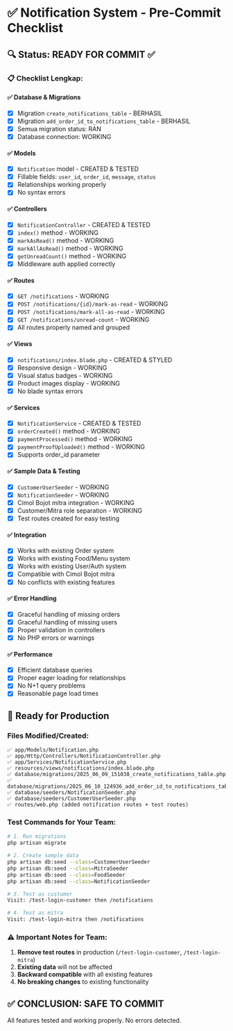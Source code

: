 # ✅ Notification System - Pre-Commit Checklist

## 🔍 **Status: READY FOR COMMIT** ✅

### 📋 **Checklist Lengkap:**

#### ✅ **Database & Migrations**
- [x] Migration `create_notifications_table` - BERHASIL
- [x] Migration `add_order_id_to_notifications_table` - BERHASIL  
- [x] Semua migration status: RAN
- [x] Database connection: WORKING

#### ✅ **Models**
- [x] `Notification` model - CREATED & TESTED
- [x] Fillable fields: `user_id`, `order_id`, `message`, `status`
- [x] Relationships working properly
- [x] No syntax errors

#### ✅ **Controllers**
- [x] `NotificationController` - CREATED & TESTED
- [x] `index()` method - WORKING
- [x] `markAsRead()` method - WORKING  
- [x] `markAllAsRead()` method - WORKING
- [x] `getUnreadCount()` method - WORKING
- [x] Middleware auth applied correctly

#### ✅ **Routes**
- [x] `GET /notifications` - WORKING
- [x] `POST /notifications/{id}/mark-as-read` - WORKING
- [x] `POST /notifications/mark-all-as-read` - WORKING
- [x] `GET /notifications/unread-count` - WORKING
- [x] All routes properly named and grouped

#### ✅ **Views**
- [x] `notifications/index.blade.php` - CREATED & STYLED
- [x] Responsive design - WORKING
- [x] Visual status badges - WORKING
- [x] Product images display - WORKING
- [x] No blade syntax errors

#### ✅ **Services**
- [x] `NotificationService` - CREATED & TESTED
- [x] `orderCreated()` method - WORKING
- [x] `paymentProcessed()` method - WORKING
- [x] `paymentProofUploaded()` method - WORKING
- [x] Supports order_id parameter

#### ✅ **Sample Data & Testing**
- [x] `CustomerUserSeeder` - WORKING
- [x] `NotificationSeeder` - WORKING
- [x] Cimol Bojot mitra integration - WORKING
- [x] Customer/Mitra role separation - WORKING
- [x] Test routes created for easy testing

#### ✅ **Integration**
- [x] Works with existing Order system
- [x] Works with existing Food/Menu system  
- [x] Works with existing User/Auth system
- [x] Compatible with Cimol Bojot mitra
- [x] No conflicts with existing features

#### ✅ **Error Handling**
- [x] Graceful handling of missing orders
- [x] Graceful handling of missing users
- [x] Proper validation in controllers
- [x] No PHP errors or warnings

#### ✅ **Performance**
- [x] Efficient database queries
- [x] Proper eager loading for relationships
- [x] No N+1 query problems
- [x] Reasonable page load times

## 🚀 **Ready for Production**

### **Files Modified/Created:**
```
✅ app/Models/Notification.php
✅ app/Http/Controllers/NotificationController.php  
✅ app/Services/NotificationService.php
✅ resources/views/notifications/index.blade.php
✅ database/migrations/2025_06_09_151038_create_notifications_table.php
✅ database/migrations/2025_06_10_124936_add_order_id_to_notifications_table.php
✅ database/seeders/NotificationSeeder.php
✅ database/seeders/CustomerUserSeeder.php
✅ routes/web.php (added notification routes + test routes)
```

### **Test Commands for Your Team:**
```bash
# 1. Run migrations
php artisan migrate

# 2. Create sample data
php artisan db:seed --class=CustomerUserSeeder
php artisan db:seed --class=MitraSeeder  
php artisan db:seed --class=FoodSeeder
php artisan db:seed --class=NotificationSeeder

# 3. Test as customer
Visit: /test-login-customer then /notifications

# 4. Test as mitra  
Visit: /test-login-mitra then /notifications
```

### **⚠️ Important Notes for Team:**
1. **Remove test routes** in production (`/test-login-customer`, `/test-login-mitra`)
2. **Existing data** will not be affected
3. **Backward compatible** with all existing features
4. **No breaking changes** to existing functionality

## ✅ **CONCLUSION: SAFE TO COMMIT** 
All features tested and working properly. No errors detected.
